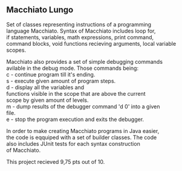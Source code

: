 ## Macchiato Lungo

Set of classes representing instructions of a programming  
language Macchiato. Syntax of Macchiato includes loop for,  
if statements, variables, math expressions, print command,  
command blocks, void functions recieving arguments, local
variable scopes.

Macchiato also provides a set of simple debugging commands  
avilable in the debug mode. Those commands being:  
c - continue program till it's ending.  
s <integer> - execute given amount of program steps.  
d <integer> - display all the variables and  
functions visible in the scope that are above the current  
scope by given amount of levels.  
m - dump results of the debugger command 'd 0' into a given  
file.  
e - stop the program execution and exits the debugger.

In order to make creating Macchiato programs in Java easier,  
the code is eqquiped with a set of builder classes. The code  
also includes JUnit tests for each syntax construction  
of Macchiato.

This project recieved 9,75 pts out of 10.

